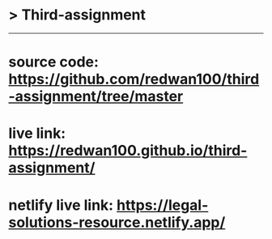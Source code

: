 # > Third-assignment
---
# source code: https://github.com/redwan100/third-assignment/tree/master
# live link: https://redwan100.github.io/third-assignment/
# netlify live link: https://legal-solutions-resource.netlify.app/
